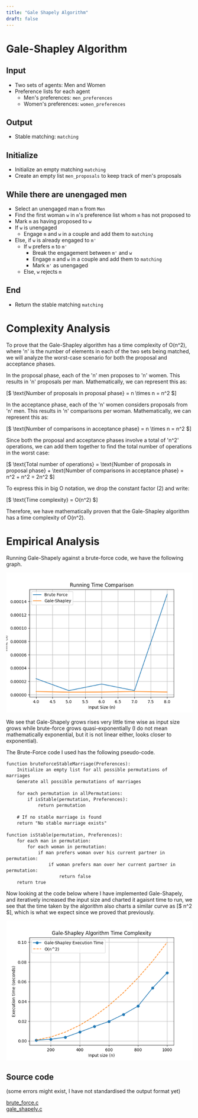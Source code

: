 ```yaml
---
title: "Gale Shapely Algorithm"
draft: false
---
```

# Gale-Shapley Algorithm

## Input
- Two sets of agents: Men and Women
- Preference lists for each agent
  - Men's preferences: `men_preferences`
  - Women's preferences: `women_preferences`

## Output
- Stable matching: `matching`

## Initialize
- Initialize an empty matching `matching`
- Create an empty list `men_proposals` to keep track of men's proposals

## While there are unengaged men
- Select an unengaged man `m` from `Men`
- Find the first woman `w` in `m`'s preference list whom `m` has not proposed to
- Mark `m` as having proposed to `w`
- If `w` is unengaged
  - Engage `m` and `w` in a couple and add them to `matching`
- Else, if `w` is already engaged to `m'`
  - If `w` prefers `m` to `m'`
    - Break the engagement between `m'` and `w`
    - Engage `m` and `w` in a couple and add them to `matching`
    - Mark `m'` as unengaged
  - Else, `w` rejects `m`

## End
- Return the stable matching `matching`

# Complexity Analysis

To prove that the Gale-Shapley algorithm has a time complexity of O(n^2), where 'n' is the number of elements in each of the two sets being matched, we will analyze the worst-case scenario for both the proposal and acceptance phases.

In the proposal phase, each of the 'n' men proposes to 'n' women. This results in 'n' proposals per man. Mathematically, we can represent this as:

[$  \text{Number of proposals in proposal phase} = n \times n = n^2 $]

In the acceptance phase, each of the 'n' women considers proposals from 'n' men. This results in 'n' comparisons per woman. Mathematically, we can represent this as:

[$ \text{Number of comparisons in acceptance phase} = n \times n = n^2 $]

Since both the proposal and acceptance phases involve a total of 'n^2' operations, we can add them together to find the total number of operations in the worst case:

[$ \text{Total number of operations} = \text{Number of proposals in proposal phase} + \text{Number of comparisons in acceptance phase} = n^2 + n^2 = 2n^2 $]

To express this in big O notation, we drop the constant factor (2) and write:

[$ \text{Time complexity} = O(n^2) $]

Therefore, we have mathematically proven that the Gale-Shapley algorithm has a time complexity of O(n^2).

# Empirical Analysis

Running Gale-Shapely against a brute-force code, we have the following graph.

![Brute-force-compare](https://raw.githubusercontent.com/AbhinavMir/toc/main/assets/compare_brute_force_gale_shapley.png)

We see that Gale-Shapely grows rises very little time wise as input size grows while brute-force grows quasi-exponentially (I do not mean mathematically exponential, but it is not linear either, looks closer to exponential).

The Brute-Force code I used has the following pseudo-code.

```pseudo-code
function bruteForceStableMarriage(Preferences):
    Initialize an empty list for all possible permutations of marriages
    Generate all possible permutations of marriages
    
    for each permutation in allPermutations:
        if isStable(permutation, Preferences):
            return permutation

    # If no stable marriage is found
    return "No stable marriage exists"

function isStable(permutation, Preferences):
    for each man in permutation:
        for each woman in permutation:
            if man prefers woman over his current partner in permutation:
                if woman prefers man over her current partner in permutation:
                    return false
    return true
```

Now looking at the code below where I have implemented Gale-Shapely, and iteratively increased the input size and charted it agaisnt time to run, we see that the time taken by the algorithm also charts a similar curve as [$ n^2 $], which is what we expect since we proved that previously.

![time complexity](https://raw.githubusercontent.com/AbhinavMir/toc/main/assets/gale_shapley_time_complexity.png)
## Source code

(some errors might exist, I have not standardised the output format yet)

[brute_force.c](https://github.com/AbhinavMir/toc/blob/main/code/stable-marriage/b-f.c) <br>
[gale_shapely.c](https://raw.githubusercontent.com/AbhinavMir/toc/main/code/stable-marriage/g-s.c)